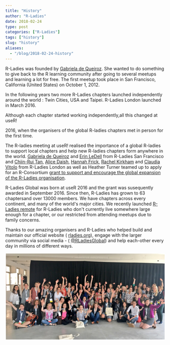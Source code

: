 ```yaml
---
title: "History"
author: "R-Ladies"
date: 2018-02-24
type: post
categories: ["R-Ladies"]
tags: ["history"]
slug: "history"
aliases:
  - "/blog/2018-02-24-history"
---
```


R-Ladies was founded by [Gabriela de Queiroz](https://rladies.org/united-states-rladies/name/gabriela-de-queiroz/).
She wanted to do something to give back to the R learning community after going to several meetups and learning a lot for free.
The first meetup took place in San Francisco, California (United States) on October 1, 2012.

<!-- I think it would be great here to talk a bit about what an R-ladies meetup initially involved eg mentoring, training, guest speakers?  -->

In the following years two more R-Ladies chapters launched independently around the world <!--who by?-->: Twin Cities, USA and Taipei.
R-Ladies London launched in March 2016.

<!--I don't really understand this bit - did Gabriella initiate the other R ladies groups or did they all start organically? was it a coincidence that they were all called R-Ladies? Who set up these groups?--> Although each chapter started working independently,<!-- ~~the need for high-level coordination and support became evident at useR! 2016 where the San Francisco and London chapters met.~~ -->all this changed at useR!

2016, when the organisers of the global R-ladies chapters met in person for the first time.

The R-ladies meeting at useR!
realised the importance of a global R-ladies to support local chapters and help new R-ladies chapters form anywhere in the world.
[Gabriela de Queiroz](https://rladies.org/united-states-rladies/name/gabriela-de-queiroz/) and [Erin LeDell](https://rladies.org/r-speakers/name/erin-ledell/) from R-Ladies San Francisco and [Chiin-Rui Tan](https://rladies.org/r-speakers/name/chiin-rui-tan/), [Alice Daish](https://rladies.org/ladies-complete-list/name/alice-daish/), [Hannah Frick](https://rladies.org/ladies-complete-list/name/hannah-frick/), [Rachel Kirkham](https://rladies.org/ladies-complete-list/name/rachel-kirkham/) and [Claudia Vitolo](https://rladies.org/r-speakers/name/claudia-vitolo/) from R-Ladies London as well as Heather Turner teamed up to apply for an R-Consortium [grant to support and encourage the global expansion of the R-Ladies organisation](https://github.com/rladies/global/blob/master/rconsortium/FINAL%20-%20201607-%20rconsortiumproposalr-ladiesalignmentandglobalexpansion-july2016.pdf).

R-Ladies Global was born at useR 2016 and the grant was susequently awarded in September 2016.
Since then, R-Ladies has grown to 63 chapters<!-- there should be a link here to a list of every chapter -->and over 13000 members.
We have chapters across every continent, and many of the world's major cities.
We recently launched [R-Ladies remote](https://twitter.com/RLadiesRemote) for R-Ladies who don't currently live somewhere large enough for a chapter, or our restricted from attending meetups due to family concerns.

<!-- I'd love to say something here about R-ladies impact now. ie our events serve all R users from absolute beginners to experienced users. Some of the most respected R-users in both industry and academia are involved in R-ladies eg ... Some examples of some events that we have had or more obscure places R ladies are being formed, etc?-->

Thanks to our amazing organisers and R-Ladies who helped build and maintain our official website ( [rladies.org](https://rladies.org/)), engage with the larger community via social media - ( [@RLadiesGlobal](https://twitter.com/rladiesglobal?lang=en)) and help each-other every day in millions of different ways.

![R-Ladies in 2017 useR](R-Ladies.png)
